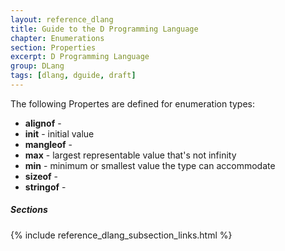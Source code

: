 ```yaml
---
layout: reference_dlang
title: Guide to the D Programming Language
chapter: Enumerations
section: Properties
excerpt: D Programming Language
group: DLang
tags: [dlang, dguide, draft]
---
```


The following Propertes are defined for enumeration types:

* __alignof__    -
* __init__        - initial value                                                                               
* __mangleof__   -
* __max__         - largest representable value that's not infinity                                             
* __min__         - minimum or smallest value the type can accommodate                                          
* __sizeof__     -
* __stringof__   -

##### Sections
{% include reference_dlang_subsection_links.html %}